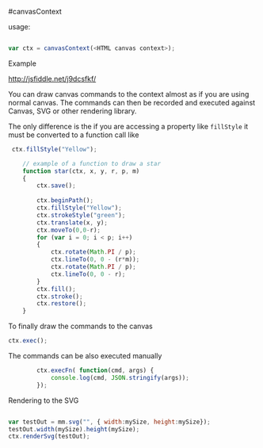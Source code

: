 
#canvasContext

usage:

```javascript

var ctx = canvasContext(<HTML canvas context>);

```

Example

http://jsfiddle.net/j9dcsfkf/

You can draw canvas commands to the context almost as if you are using normal canvas. The commands can then be recorded and executed against Canvas, SVG or other rendering library.

The only difference is the if you are accessing a property like `fillStyle` it must be converted to a function call like

```javascript
 ctx.fillStyle("Yellow");
```

```javascript
    // example of a function to draw a star
    function star(ctx, x, y, r, p, m)
    {
        ctx.save();
        
        ctx.beginPath();
        ctx.fillStyle("Yellow");
        ctx.strokeStyle("green");
        ctx.translate(x, y);
        ctx.moveTo(0,0-r);
        for (var i = 0; i < p; i++)
        {
            ctx.rotate(Math.PI / p);
            ctx.lineTo(0, 0 - (r*m));
            ctx.rotate(Math.PI / p);
            ctx.lineTo(0, 0 - r);
        }
        ctx.fill();
        ctx.stroke();
        ctx.restore();
    }
```

To finally draw the commands to the canvas

```javascript
ctx.exec();
```

The commands can be also executed manually

```javascript
        ctx.execFn( function(cmd, args) {
            console.log(cmd, JSON.stringify(args));
        });
```

Rendering to the SVG

```javascript

var testOut = mm.svg("", { width:mySize, height:mySize});
testOut.width(mySize).height(mySize);   
ctx.renderSvg(testOut);
```